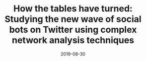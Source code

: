 ---
title: "How the tables have turned: Studying the new wave of social bots on Twitter using complex network analysis techniques"
collection: talks
type: "Conference proceedings talk"
permalink: /talks/2019-08-30-talk-2
venue: "Mariott Downtown"
date: 2019-08-30
location: "Vancouver, Canada"
---